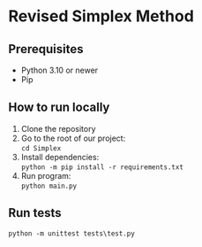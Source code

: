 # Revised Simplex Method

## Prerequisites
* Python 3.10 or newer
* Pip

## How to run locally
1. Clone the repository
2. Go to the root of our project:  
   `cd Simplex`
3. Install dependencies:  
   `python -m pip install -r requirements.txt`
4. Run program:  
   `python main.py`

## Run tests
`python -m unittest tests\test.py`
